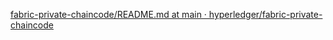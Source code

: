 [fabric-private-chaincode/README.md at main · hyperledger/fabric-private-chaincode](https://github.com/hyperledger/fabric-private-chaincode/blob/main/samples/deployment/k8s/README.md)